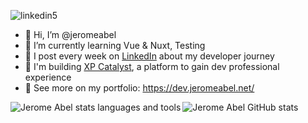 ![linkedin5](https://github.com/jeromeabel/jeromeabel/assets/48929525/0dd160af-cc38-4a54-bdbe-2cadc993f411)

- 👋 Hi, I’m @jeromeabel
- 🌱 I’m currently learning Vue & Nuxt, Testing
- 📝 I post every week on [LinkedIn](https://www.linkedin.com/in/jerome-abel/) about my developer journey
- 🚀 I'm building [XP Catalyst](https://github.com/xpcatalyst/xpcatalyst), a platform to gain dev professional experience
- 👀 See more on my portfolio: https://dev.jeromeabel.net/

<img align="left" src="https://github-readme-stats.vercel.app/api/top-langs?username=jeromeabel&show_icons=true&locale=en&layout=compact" alt="Jerome Abel stats languages and tools" />
<img align="center" src="https://github-readme-stats.vercel.app/api?username=jeromeabel&show_icons=true&locale=en" alt="Jerome Abel GitHub stats" />
